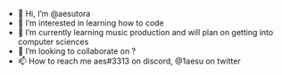 - 👋 Hi, I’m @aesutora
- 👀 I’m interested in learning how to code
- 🌱 I’m currently learning music production and will plan on getting into computer sciences
- 💞️ I’m looking to collaborate on ?
- 📫 How to reach me aes#3313 on discord, @1aesu on twitter

<!---
aesutora/aesutora is a ✨ special ✨ repository because its `README.md` (this file) appears on your GitHub profile.
You can click the Preview link to take a look at your changes.
--->
